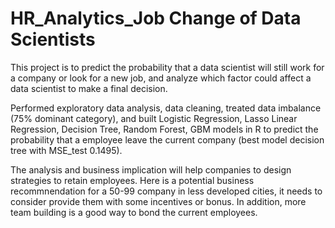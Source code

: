 # HR_Analytics_Job Change of Data Scientists

This project is to predict the probability that a data scientist will still work for a company or look for a new job, and analyze which factor could affect a data scientist to make a final decision.

Performed exploratory data analysis, data cleaning, treated data imbalance (75% dominant category), and built
Logistic Regression, Lasso Linear Regression, Decision Tree, Random Forest, GBM models in R to predict the probability that a employee leave the current company (best model decision tree with MSE_test 0.1495).

The analysis and business implication will help companies to design strategies to retain employees. Here is a potential business recommnendation for a 50-99 company in less developed cities, it needs to consider provide them with some incentives or bonus. In addition, more team building is a good way to bond the current employees.
